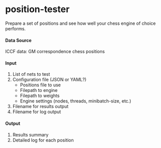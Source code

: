 # position-tester
Prepare a set of positions and see how well your chess engine of choice performs. 

#### Data Source
ICCF data: GM correspondence chess positions

#### Input
1. List of nets to test
2. Configuration file (JSON or YAML?)
   * Positions file to use
   * Filepath to engine
   * Filepath to weights
   * Engine settings (nodes, threads, minibatch-size, etc.)
3. Filename for results output
4. Filename for log output

#### Output
1. Results summary
2. Detailed log for each position
